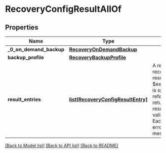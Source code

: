 # RecoveryConfigResultAllOf

## Properties
Name | Type | Description | Notes
------------ | ------------- | ------------- | -------------
**_0_on_demand_backup** | [**RecoveryOnDemandBackup**](.md) |  | [optional] 
**backup_profile** | [**RecoveryBackupProfile**](.md) |  | [optional] 
**result_entries** | [**list[RecoveryConfigResultEntry]**](RecoveryConfigResultEntry.md) | A reference to a recoveryConfigResultEntry resource. When the $expand query parameter is specified, the referenced resource is returned inline. Detailed result entries for both validation &amp; configration. Each result entry can be error/warning/info messages and the context.  | [optional] 

[[Back to Model list]](../README.md#documentation-for-models) [[Back to API list]](../README.md#documentation-for-api-endpoints) [[Back to README]](../README.md)


